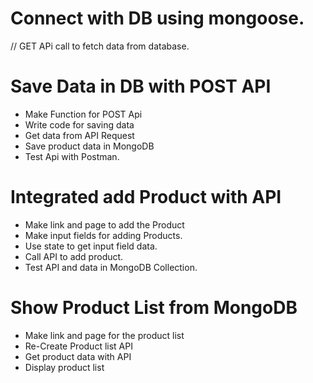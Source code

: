 # Connect with DB using mongoose.

// GET APi call to fetch data from database.

# Save Data in DB with POST API

- Make Function for POST Api
- Write code for saving data
- Get data from API Request
- Save product data in MongoDB
- Test Api with Postman.

# Integrated add Product with API

- Make link and page to add the Product
- Make input fields for adding Products.
- Use state to get input field data.
- Call API to add product.
- Test API and data in MongoDB Collection.

# Show Product List from MongoDB

- Make link and page for the product list
- Re-Create Product list API
- Get product data with API
- Display product list
